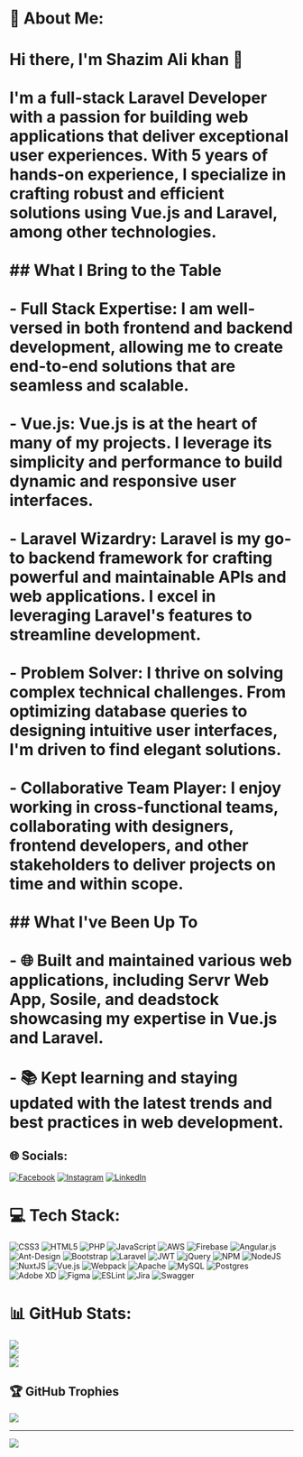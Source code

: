 # 💫 About Me:
# Hi there, I'm Shazim Ali khan 👋<br><br>I'm a full-stack Laravel Developer with a passion for building web applications that deliver exceptional user experiences. With 5 years of hands-on experience, I specialize in crafting robust and efficient solutions using Vue.js and Laravel, among other technologies.<br><br>## What I Bring to the Table<br><br>- **Full Stack Expertise:** I am well-versed in both frontend and backend development, allowing me to create end-to-end solutions that are seamless and scalable.<br><br>- **Vue.js:** Vue.js is at the heart of many of my projects. I leverage its simplicity and performance to build dynamic and responsive user interfaces.<br><br>- **Laravel Wizardry:** Laravel is my go-to backend framework for crafting powerful and maintainable APIs and web applications. I excel in leveraging Laravel's features to streamline development.<br><br>- **Problem Solver:** I thrive on solving complex technical challenges. From optimizing database queries to designing intuitive user interfaces, I'm driven to find elegant solutions.<br><br>- **Collaborative Team Player:** I enjoy working in cross-functional teams, collaborating with designers, frontend developers, and other stakeholders to deliver projects on time and within scope.<br><br>## What I've Been Up To<br><br>- 🌐 Built and maintained various web applications, including Servr Web App, Sosile, and deadstock showcasing my expertise in Vue.js and Laravel.<br><br>- 📚 Kept learning and staying updated with the latest trends and best practices in web development.


## 🌐 Socials:
[![Facebook](https://img.shields.io/badge/Facebook-%231877F2.svg?logo=Facebook&logoColor=white)](https://facebook.com/shazim.alikhan.3) [![Instagram](https://img.shields.io/badge/Instagram-%23E4405F.svg?logo=Instagram&logoColor=white)](https://instagram.com/shazim_ali_khan) [![LinkedIn](https://img.shields.io/badge/LinkedIn-%230077B5.svg?logo=linkedin&logoColor=white)](https://linkedin.com/in/shazim-ali-khan-4b8b2317b) 

# 💻 Tech Stack:
![CSS3](https://img.shields.io/badge/css3-%231572B6.svg?style=for-the-badge&logo=css3&logoColor=white) ![HTML5](https://img.shields.io/badge/html5-%23E34F26.svg?style=for-the-badge&logo=html5&logoColor=white) ![PHP](https://img.shields.io/badge/php-%23777BB4.svg?style=for-the-badge&logo=php&logoColor=white) ![JavaScript](https://img.shields.io/badge/javascript-%23323330.svg?style=for-the-badge&logo=javascript&logoColor=%23F7DF1E) ![AWS](https://img.shields.io/badge/AWS-%23FF9900.svg?style=for-the-badge&logo=amazon-aws&logoColor=white) ![Firebase](https://img.shields.io/badge/firebase-%23039BE5.svg?style=for-the-badge&logo=firebase) ![Angular.js](https://img.shields.io/badge/angular.js-%23E23237.svg?style=for-the-badge&logo=angularjs&logoColor=white) ![Ant-Design](https://img.shields.io/badge/-AntDesign-%230170FE?style=for-the-badge&logo=ant-design&logoColor=white) ![Bootstrap](https://img.shields.io/badge/bootstrap-%23563D7C.svg?style=for-the-badge&logo=bootstrap&logoColor=white) ![Laravel](https://img.shields.io/badge/laravel-%23FF2D20.svg?style=for-the-badge&logo=laravel&logoColor=white) ![JWT](https://img.shields.io/badge/JWT-black?style=for-the-badge&logo=JSON%20web%20tokens) ![jQuery](https://img.shields.io/badge/jquery-%230769AD.svg?style=for-the-badge&logo=jquery&logoColor=white) ![NPM](https://img.shields.io/badge/NPM-%23000000.svg?style=for-the-badge&logo=npm&logoColor=white) ![NodeJS](https://img.shields.io/badge/node.js-6DA55F?style=for-the-badge&logo=node.js&logoColor=white) ![NuxtJS](https://img.shields.io/badge/Nuxt-black?style=for-the-badge&logo=nuxt.js&logoColor=white) ![Vue.js](https://img.shields.io/badge/vuejs-%2335495e.svg?style=for-the-badge&logo=vuedotjs&logoColor=%234FC08D) ![Webpack](https://img.shields.io/badge/webpack-%238DD6F9.svg?style=for-the-badge&logo=webpack&logoColor=black) ![Apache](https://img.shields.io/badge/apache-%23D42029.svg?style=for-the-badge&logo=apache&logoColor=white) ![MySQL](https://img.shields.io/badge/mysql-%2300f.svg?style=for-the-badge&logo=mysql&logoColor=white) ![Postgres](https://img.shields.io/badge/postgres-%23316192.svg?style=for-the-badge&logo=postgresql&logoColor=white) ![Adobe XD](https://img.shields.io/badge/Adobe%20XD-470137?style=for-the-badge&logo=Adobe%20XD&logoColor=#FF61F6) 	![Figma](https://img.shields.io/badge/figma-%23F24E1E.svg?style=for-the-badge&logo=figma&logoColor=white) ![ESLint](https://img.shields.io/badge/ESLint-4B3263?style=for-the-badge&logo=eslint&logoColor=white) ![Jira](https://img.shields.io/badge/jira-%230A0FFF.svg?style=for-the-badge&logo=jira&logoColor=white) ![Swagger](https://img.shields.io/badge/-Swagger-%23Clojure?style=for-the-badge&logo=swagger&logoColor=white)
# 📊 GitHub Stats:
![](https://github-readme-stats.vercel.app/api?username=shazimKhan&theme=dark&hide_border=false&include_all_commits=false&count_private=false)<br/>
![](https://github-readme-streak-stats.herokuapp.com/?user=shazimKhan&theme=dark&hide_border=false)<br/>
![](https://github-readme-stats.vercel.app/api/top-langs/?username=shazimKhan&theme=dark&hide_border=false&include_all_commits=false&count_private=false&layout=compact)

## 🏆 GitHub Trophies
![](https://github-profile-trophy.vercel.app/?username=shazimKhan&theme=radical&no-frame=false&no-bg=false&margin-w=4)

---
[![](https://visitcount.itsvg.in/api?id=shazimKhan&icon=0&color=0)](https://visitcount.itsvg.in)

<!-- Proudly created with GPRM ( https://gprm.itsvg.in ) -->
